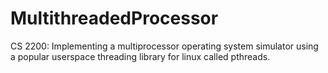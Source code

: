 # MultithreadedProcessor
CS 2200: Implementing a multiprocessor operating system simulator using a popular userspace threading library for linux called pthreads.
